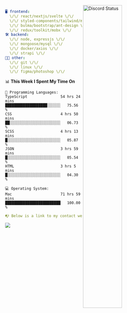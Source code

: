 
<a href="https://discord.com/users/279302975371870218" target="_blank">
    <img width="50%" align="right" alt="Discord Status" src="https://lanyard.cnrad.dev/api/279302975371870218?bg=161B22&borderRadius=5px%205px%200%200&hideTimestamp=true&idleMessage=Just%20chillin%27%20at%20the%20moment&animated=true">
</a>

```yaml
🖥️ frontend: 
  \/\/ react/nextjs/svelte \/\/
  \/\/ styled-components/tailwind/mui/
  \/\/ bulma/bootstrap/ant-design \/\/
  \/\/ redux/toolkit/mobx \/\/
🛠 backend: 
  \/\/ node, expressjs \/\/
  \/\/ mongoose/mysql \/\/
  \/\/ docker/axios \/\/
  \/\/ strapi \/\/
👨‍💻 other: 
  \/\/ git \/\/ 
  \/\/ linux \/\/
  \/\/ figma/photoshop \/\/
```
<!--START_SECTION:waka-->
📊 **This Week I Spent My Time On** 

```text
💬 Programming Languages: 
TypeScript               54 hrs 24 mins      ███████████████████░░░░░░   75.56 % 
CSS                      4 hrs 50 mins       ██░░░░░░░░░░░░░░░░░░░░░░░   06.73 % 
SCSS                     4 hrs 13 mins       █░░░░░░░░░░░░░░░░░░░░░░░░   05.87 % 
JSON                     3 hrs 59 mins       █░░░░░░░░░░░░░░░░░░░░░░░░   05.54 % 
HTML                     3 hrs 5 mins        █░░░░░░░░░░░░░░░░░░░░░░░░   04.30 % 

💻 Operating System: 
Mac                      71 hrs 59 mins      █████████████████████████   100.00 % 
```


<!--END_SECTION:waka-->
```yaml
📭 Below is a link to my contact website 
```
<a href="https://mxns.xyz" target="_black"> <img src="https://img.shields.io/badge/website-161B22?style=for-the-badge&logo=About.me&logoColor=white"></img> <a/>
